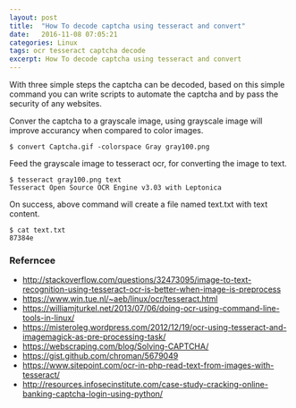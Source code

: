 ```yaml
---
layout: post
title:  "How To decode captcha using tesseract and convert"
date:   2016-11-08 07:05:21
categories: Linux
tags: ocr tesseract captcha decode
excerpt: How To decode captcha using tesseract and convert
---
```


With three simple  steps the captcha can be decoded, based on this simple command you can write scripts to automate the captcha and by pass the security of any websites.

Conver the captcha to a grayscale image, using grayscale image will improve accurancy when compared to color images.

```
$ convert Captcha.gif -colorspace Gray gray100.png
```

Feed the grayscale image to tesseract ocr, for converting the image to text.

```
$ tesseract gray100.png text
Tesseract Open Source OCR Engine v3.03 with Leptonica
```

On success, above command will create a file named text.txt with text content.

```
$ cat text.txt
87384e
```

### Referncee

* http://stackoverflow.com/questions/32473095/image-to-text-recognition-using-tesseract-ocr-is-better-when-image-is-preprocess
* https://www.win.tue.nl/~aeb/linux/ocr/tesseract.html
* https://williamjturkel.net/2013/07/06/doing-ocr-using-command-line-tools-in-linux/
* https://misteroleg.wordpress.com/2012/12/19/ocr-using-tesseract-and-imagemagick-as-pre-processing-task/
* https://webscraping.com/blog/Solving-CAPTCHA/
* https://gist.github.com/chroman/5679049
* https://www.sitepoint.com/ocr-in-php-read-text-from-images-with-tesseract/
* http://resources.infosecinstitute.com/case-study-cracking-online-banking-captcha-login-using-python/

